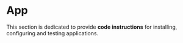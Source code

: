 App
==
This section is dedicated to provide __code instructions__ for installing, configuring and testing applications.
